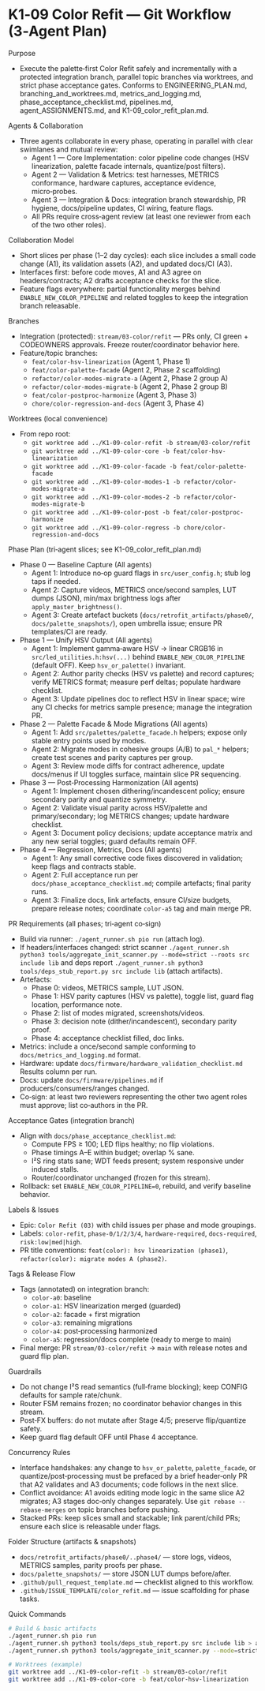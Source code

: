 # K1‑09 Color Refit — Git Workflow (3‑Agent Plan)

Purpose
- Execute the palette‑first Color Refit safely and incrementally with a protected integration branch, parallel topic branches via worktrees, and strict phase acceptance gates. Conforms to ENGINEERING_PLAN.md, branching_and_worktrees.md, metrics_and_logging.md, phase_acceptance_checklist.md, pipelines.md, agent_ASSIGNMENTS.md, and K1-09_color_refit_plan.md.

Agents & Collaboration
- Three agents collaborate in every phase, operating in parallel with clear swimlanes and mutual review:
  - Agent 1 — Core Implementation: color pipeline code changes (HSV linearization, palette facade internals, quantize/post filters).
  - Agent 2 — Validation & Metrics: test harnesses, METRICS conformance, hardware captures, acceptance evidence, micro‑probes.
  - Agent 3 — Integration & Docs: integration branch stewardship, PR hygiene, docs/pipeline updates, CI wiring, feature flags.
  - All PRs require cross‑agent review (at least one reviewer from each of the two other roles).

Collaboration Model
- Short slices per phase (1–2 day cycles): each slice includes a small code change (A1), its validation assets (A2), and updated docs/CI (A3).
- Interfaces first: before code moves, A1 and A3 agree on headers/contracts; A2 drafts acceptance checks for the slice.
- Feature flags everywhere: partial functionality merges behind `ENABLE_NEW_COLOR_PIPELINE` and related toggles to keep the integration branch releasable.

Branches
- Integration (protected): `stream/03-color/refit` — PRs only, CI green + CODEOWNERS approvals. Freeze router/coordinator behavior here.
- Feature/topic branches:
  - `feat/color-hsv-linearization` (Agent 1, Phase 1)
  - `feat/color-palette-facade` (Agent 2, Phase 2 scaffolding)
  - `refactor/color-modes-migrate-a` (Agent 2, Phase 2 group A)
  - `refactor/color-modes-migrate-b` (Agent 2, Phase 2 group B)
  - `feat/color-postproc-harmonize` (Agent 3, Phase 3)
  - `chore/color-regression-and-docs` (Agent 3, Phase 4)

Worktrees (local convenience)
- From repo root:
  - `git worktree add ../K1-09-color-refit -b stream/03-color/refit`
  - `git worktree add ../K1-09-color-core -b feat/color-hsv-linearization`
  - `git worktree add ../K1-09-color-facade -b feat/color-palette-facade`
  - `git worktree add ../K1-09-color-modes-1 -b refactor/color-modes-migrate-a`
  - `git worktree add ../K1-09-color-modes-2 -b refactor/color-modes-migrate-b`
  - `git worktree add ../K1-09-color-post -b feat/color-postproc-harmonize`
  - `git worktree add ../K1-09-color-regress -b chore/color-regression-and-docs`

Phase Plan (tri‑agent slices; see K1-09_color_refit_plan.md)
- Phase 0 — Baseline Capture (All agents)
  - Agent 1: Introduce no‑op guard flags in `src/user_config.h`; stub log taps if needed.
  - Agent 2: Capture videos, METRICS once/second samples, LUT dumps (JSON), min/max brightness logs after `apply_master_brightness()`.
  - Agent 3: Create artefact buckets (`docs/retrofit_artifacts/phase0/`, `docs/palette_snapshots/`), open umbrella issue; ensure PR templates/CI are ready.
- Phase 1 — Unify HSV Output (All agents)
  - Agent 1: Implement gamma‑aware HSV → linear CRGB16 in `src/led_utilities.h:hsv(...)` behind `ENABLE_NEW_COLOR_PIPELINE` (default OFF). Keep `hsv_or_palette()` invariant.
  - Agent 2: Author parity checks (HSV vs palette) and record captures; verify METRICS format; measure perf deltas; populate hardware checklist.
  - Agent 3: Update pipelines doc to reflect HSV in linear space; wire any CI checks for metrics sample presence; manage the integration PR.
- Phase 2 — Palette Facade & Mode Migrations (All agents)
  - Agent 1: Add `src/palettes/palette_facade.h` helpers; expose only stable entry points used by modes.
  - Agent 2: Migrate modes in cohesive groups (A/B) to `pal_*` helpers; create test scenes and parity captures per group.
  - Agent 3: Review mode diffs for contract adherence, update docs/menus if UI toggles surface, maintain slice PR sequencing.
- Phase 3 — Post‑Processing Harmonization (All agents)
  - Agent 1: Implement chosen dithering/incandescent policy; ensure secondary parity and quantize symmetry.
  - Agent 2: Validate visual parity across HSV/palette and primary/secondary; log METRICS changes; update hardware checklist.
  - Agent 3: Document policy decisions; update acceptance matrix and any new serial toggles; guard defaults remain OFF.
- Phase 4 — Regression, Metrics, Docs (All agents)
  - Agent 1: Any small corrective code fixes discovered in validation; keep flags and contracts stable.
  - Agent 2: Full acceptance run per `docs/phase_acceptance_checklist.md`; compile artefacts; final parity runs.
  - Agent 3: Finalize docs, link artefacts, ensure CI/size budgets, prepare release notes; coordinate `color-a5` tag and main merge PR.

PR Requirements (all phases; tri‑agent co‑sign)
- Build via runner: `./agent_runner.sh pio run` (attach log).
- If headers/interfaces changed: strict scanner `./agent_runner.sh python3 tools/aggregate_init_scanner.py --mode=strict --roots src include lib` and deps report `./agent_runner.sh python3 tools/deps_stub_report.py src include lib` (attach artifacts).
- Artefacts:
  - Phase 0: videos, METRICS sample, LUT JSON.
  - Phase 1: HSV parity captures (HSV vs palette), toggle list, guard flag location, performance note.
  - Phase 2: list of modes migrated, screenshots/videos.
  - Phase 3: decision note (dither/incandescent), secondary parity proof.
  - Phase 4: acceptance checklist filled, doc links.
- Metrics: include a once/second sample conforming to `docs/metrics_and_logging.md` format.
- Hardware: update `docs/firmware/hardware_validation_checklist.md` Results column per run.
- Docs: update `docs/firmware/pipelines.md` if producers/consumers/ranges changed.
- Co‑sign: at least two reviewers representing the other two agent roles must approve; list co‑authors in the PR.

Acceptance Gates (integration branch)
- Align with `docs/phase_acceptance_checklist.md`:
  - Compute FPS ≥ 100; LED flips healthy; no flip violations.
  - Phase timings A–E within budget; overlap % sane.
  - I²S ring stats sane; WDT feeds present; system responsive under induced stalls.
  - Router/coordinator unchanged (frozen for this stream).
- Rollback: set `ENABLE_NEW_COLOR_PIPELINE=0`, rebuild, and verify baseline behavior.

Labels & Issues
- Epic: `Color Refit (03)` with child issues per phase and mode groupings.
- Labels: `color-refit`, `phase-0/1/2/3/4`, `hardware-required`, `docs-required`, `risk:low|med|high`.
- PR title conventions: `feat(color): hsv linearization (phase1)`, `refactor(color): migrate modes A (phase2)`.

Tags & Release Flow
- Tags (annotated) on integration branch:
  - `color-a0`: baseline
  - `color-a1`: HSV linearization merged (guarded)
  - `color-a2`: facade + first migration
  - `color-a3`: remaining migrations
  - `color-a4`: post‑processing harmonized
  - `color-a5`: regression/docs complete (ready to merge to main)
- Final merge: PR `stream/03-color/refit` → `main` with release notes and guard flip plan.

Guardrails
- Do not change I²S read semantics (full‑frame blocking); keep CONFIG defaults for sample rate/chunk.
- Router FSM remains frozen; no coordinator behavior changes in this stream.
- Post‑FX buffers: do not mutate after Stage 4/5; preserve flip/quantize safety.
- Keep guard flag default OFF until Phase 4 acceptance.

Concurrency Rules
- Interface handshakes: any change to `hsv_or_palette`, `palette_facade`, or quantize/post‑processing must be prefaced by a brief header‑only PR that A2 validates and A3 documents; code follows in the next slice.
- Conflict avoidance: A1 avoids editing mode logic in the same slice A2 migrates; A3 stages doc‑only changes separately. Use `git rebase --rebase-merges` on topic branches before pushing.
- Stacked PRs: keep slices small and stackable; link parent/child PRs; ensure each slice is releasable under flags.

Folder Structure (artifacts & snapshots)
- `docs/retrofit_artifacts/phase0/..phase4/` — store logs, videos, METRICS samples, parity proofs per phase.
- `docs/palette_snapshots/` — store JSON LUT dumps before/after.
- `.github/pull_request_template.md` — checklist aligned to this workflow.
- `.github/ISSUE_TEMPLATE/color_refit.md` — issue scaffolding for phase tasks.

Quick Commands
```bash
# Build & basic artifacts
./agent_runner.sh pio run
./agent_runner.sh python3 tools/deps_stub_report.py src include lib > analysis/deps_report.json
./agent_runner.sh python3 tools/aggregate_init_scanner.py --mode=strict --roots src include lib

# Worktrees (example)
git worktree add ../K1-09-color-refit -b stream/03-color/refit
git worktree add ../K1-09-color-core -b feat/color-hsv-linearization
```
